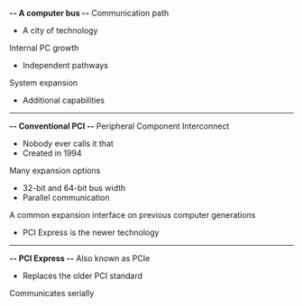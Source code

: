 **-- A computer bus --**
Communication path
- A city of technology

Internal PC growth
- Independent pathways

System expansion
- Additional capabilities
---
**-- Conventional PCI --**
Peripheral Component Interconnect
- Nobody ever calls it that
- Created in 1994

Many expansion options
- 32-bit and 64-bit bus width
- Parallel communication

A common expansion interface on previous computer generations
- PCI Express is the newer technology
---
**-- PCI Express --**
Also known as PCIe
- Replaces the older PCI standard

Communicates serially